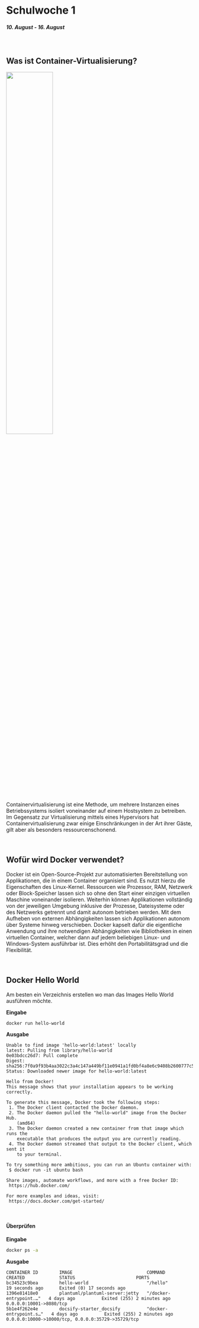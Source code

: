 # Schulwoche 1
##### 10. August - 16. August

<br>

## Was ist Container-Virtualisierung?
<img width="50%" src='./bilder/Virtualisierung.png'></img>

Containervirtualisierung ist eine Methode, um mehrere Instanzen eines Betriebssystems isoliert voneinander auf einem Hostsystem zu betreiben. Im Gegensatz zur Virtualisierung mittels eines Hypervisors hat Containervirtualisierung zwar einige Einschränkungen in der Art ihrer Gäste, gilt aber als besonders ressourcenschonend.

<br>


## Wofür wird Docker verwendet?
Docker ist ein Open-Source-Projekt zur automatisierten Bereitstellung von Applikationen, die in einem Container organisiert sind. Es nutzt hierzu die Eigenschaften des Linux-Kernel. Ressourcen wie Prozessor, RAM, Netzwerk oder Block-Speicher lassen sich so ohne den Start einer einzigen virtuellen Maschine voneinander isolieren. Weiterhin können Applikationen vollständig von der jeweiligen Umgebung inklusive der Prozesse, Dateisysteme oder des Netzwerks getrennt und damit autonom betrieben werden. Mit dem Aufheben von externen Abhängigkeiten lassen sich Applikationen autonom über Systeme hinweg verschieben. Docker kapselt dafür die eigentliche Anwendung und ihre notwendigen Abhängigkeiten wie Bibliotheken in einen virtuellen Container, welcher dann auf jedem beliebigen Linux- und Windows-System ausführbar ist. Dies erhöht den Portabilitätsgrad und die Flexibilität.

<br>

## Docker Hello World
Am besten ein Verzeichnis erstellen wo man das Images Hello World ausführen möchte.



__Eingabe__
```bash
docker run hello-world
```

__Ausgabe__
```
Unable to find image 'hello-world:latest' locally
latest: Pulling from library/hello-world
0e03bdcc26d7: Pull complete
Digest: sha256:7f0a9f93b4aa3022c3a4c147a449bf11e0941a1fd0bf4a8e6c9408b2600777c5
Status: Downloaded newer image for hello-world:latest

Hello from Docker!
This message shows that your installation appears to be working correctly.

To generate this message, Docker took the following steps:
 1. The Docker client contacted the Docker daemon.
 2. The Docker daemon pulled the "hello-world" image from the Docker Hub.
    (amd64)
 3. The Docker daemon created a new container from that image which runs the
    executable that produces the output you are currently reading.
 4. The Docker daemon streamed that output to the Docker client, which sent it
    to your terminal.

To try something more ambitious, you can run an Ubuntu container with:
 $ docker run -it ubuntu bash

Share images, automate workflows, and more with a free Docker ID:
 https://hub.docker.com/

For more examples and ideas, visit:
 https://docs.docker.com/get-started/
```

<br>

#### Überprüfen

__Eingabe__
```bash
docker ps -a
```

__Ausgabe__
```
CONTAINER ID        IMAGE                            COMMAND                  CREATED             STATUS                       PORTS                                           
bc34523c9bea        hello-world                      "/hello"                 19 seconds ago      Exited (0) 17 seconds ago                                                        
1396e81418e0        plantuml/plantuml-server:jetty   "/docker-entrypoint.…"   4 days ago          Exited (255) 2 minutes ago   0.0.0.0:10001->8080/tcp                             
5b1e4f262e4e        docsify-starter_docsify          "docker-entrypoint.s…"   4 days ago          Exited (255) 2 minutes ago   0.0.0.0:10000->10000/tcp, 0.0.0.0:35729->35729/tcp   

```
